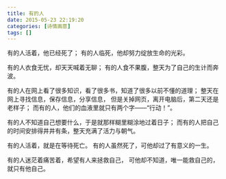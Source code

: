 ```yaml
---
title: 有的人
date: 2015-05-23 22:19:20
categories: [诗情画意]
tags: []
---
```

有的人活着，他已经死了；
有的人临死，他却努力绽放生命的光彩。

有的人衣食无忧，却天天喊着无聊；
有的人食不果腹，整天为了自己的生计而奔波。

有的人在网上看了很多知识，看了很多书，知道了很多以前不懂的道理；
整天在网上寻找信息，保存信息，分享信息，
但是关掉网页，离开电脑后，第二天还是老样子；
而有的人，他们的血液里就只有两个字——“行动！”。

有的人不知道自己想要什么，于是就那样糊里糊涂地过着日子；
而有的人把自己的时间安排得井井有条，整天充满了活力与朝气。

有的人活着，就是在等待死亡。
有的人虽然死了，可他却过了有意义的一生。

有的人迷茫着痛苦着，希望有人来拯救自己，
可他却不知道，唯一能救自己的，就只有他自己。